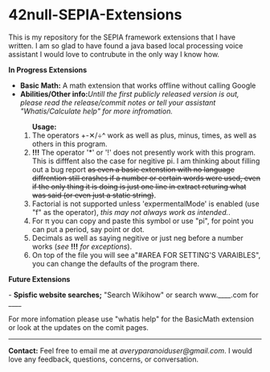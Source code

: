 # 42null-SEPIA-Extensions
This is my repository for the SEPIA framework extensions that I have written. I am so glad to have found a java based local processing voice assistant I would love to contrubute in the only way I know how.

<p><b>In Progress Extensions</b>
<ul>
<li><b>Basic Math:</b> A math extension that works offline without calling Google</li>
    <li><b>Abilities/Other info:</b><i>Untill the first publicly released version is out, please read the release/commit notes or tell your assistant "Whatis/Calculate help" for more infromation.</i></li>
      <ol><b>Usage:</b>
        <li>The operators +-✕/÷^ work as well as plus, minus, times, as well as others in this program.</li>
        <li><b>!!!</b> The operator '*' or '!' does not presently work with this program. This is difffent also the case for negitive pi. I am thinking about filling out a bug report <s>as even a basic extenstion with no language diffrention still crashes if a number or certain words were used, even if the only thing it is doing is just one line in extract returing what was said (or even just a static string)</s>. </li>
        <li>Factorial is not supported unless 'expermentalMode' is enabled (use "f" as the operator),<i> this may not always work as intended.</i>.</li>
        <li>For π you can copy and paste this symbol or use "pi", for point you can put a period, say point or dot.</li>
        <li>Decimals as well as saying negitive or just neg before a number works (<i>see </i><b>!!!</b><i> for exceptions</i>).</li>
        <li>On top of the file you will see a"#AREA FOR SETTING'S VARAIBLES", you can change the defaults of the program there.</li></p>
        </ol>
    </ul>
</ul>
<p><b>Future Extensions</b></p>
- <b>Spisfic website searches;</b> "Search Wikihow" or search www.____.com for ____

For more infomation please use "whatis help" for the BasicMath extension or look at the updates on the comit pages.
<hr size="2">
<p><b>Contact:</b> Feel free to email me at <i>averyparanoiduser@gmail.com</i>. I would love any feedback, questions, concerns, or conversation.</p>
